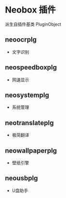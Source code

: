 # Neobox 插件

派生自插件基类 PluginObject

## neoocrplg

- 文字识别

## neospeedboxplg

- 网速显示

## neosystemplg

- 系统管理

## neotranslateplg

- 极简翻译

## neowallpaperplg

- 壁纸引擎

## neousbplg

- U盘助手
